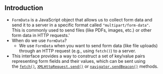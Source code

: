 ## Introduction
- `FormData` is a JavaScript object that allows us to collect form data and send it to a server in a specific format called `"multipart/form-data"`. This is commonly used to send files (like PDFs, images, etc.) or other form data in HTTP requests.'
- When do we use `FormData`?
	- We use `FormData` when you want to send form data (like file uploads) through an HTTP request (e.g., using `fetch()`) to a server.
- This interface provides a way to construct a set of key/value pairs representing form fields and their values, which can be sent using the [`fetch()`](https://developer.mozilla.org/en-US/docs/Web/API/Window/fetch "fetch()"), [`XMLHttpRequest.send()`](https://developer.mozilla.org/en-US/docs/Web/API/XMLHttpRequest/send) or [`navigator.sendBeacon()`](https://developer.mozilla.org/en-US/docs/Web/API/Navigator/sendBeacon) methods.